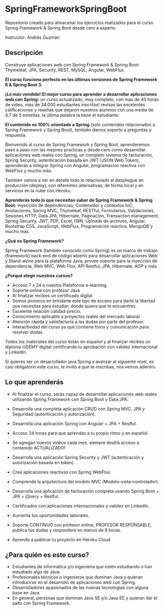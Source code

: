 # SpringFrameworkSpringBoot
Repositorio creado para almacenar los ejercicios realizados para el curso Spring Framework &amp; Spring Boot desde cero a experto.

Instructor: Andrés Guzmán

## Descripción

Construye aplicaciones web con Spring Framework & Spring Boot: Thymeleaf, JPA, Security, REST, MySQL, Angular, WebFlux.

**El curso funciona perfecto en las últimas versiones de Spring Framework 6 & Spring Boot 3.**

**¡Lo más vendido! El mejor curso para aprender a desarrollar aplicaciones web con Spring:** un curso actualizado, muy completo, con mas de 40 horas de video, mas de 34.000 estudiantes inscritos! revisas las excelentes calificaciones y reseñas que dejaron nuestros alumnos con una media de 4.7 de 5 estrellas, la última palabra la tiene el estudiante.

**El contenido es 100% orientado a Spring** (solo contenidos relacionados a Spring Framework y Spring Boot), también damos soporte a preguntas y respuesta.

Bienvenido al curso de Spring Framework y Spring Boot, aprenderemos paso a paso con las mejores practicas y desde cero como desarrollar aplicaciones web reales con Spring, un completo sistema de facturación, Spring Security, autenticación basada en JWT (JSON Web Token), aprenderás a integrar Spring con Angular, programación reactiva con WebFlux y mucho más.

También vamos a ver en detalle todo lo relacionado al despliegue en producción (deploy), con diferentes alternativas, de forma local y en servicios en la nube con Heroku.

**Aprenderás todo lo que necesitas saber de Spring Framework & Spring Boot:**
Inyección de dependencias, Contenedor y contextos IoC, Anotaciones, Spring MVC, Thymeleaf, RESTful, Formularios, Validaciones, Sesiones HTTP, Data JPA, Hibernate, Paginación, Transaction management, Spring Security, JWT, PDF, Excel, I18N, Uploads de archivos, Angular, Bootstrap CSS, JavaScript, WebFlux, Programación reactiva, MongoDB y mucho más.

**¿Qué es Spring Framework?**

Spring Framework (también conocido como Spring) es un marco de trabajo (framework) back-end de código abierto para desarrollar aplicaciones Web y Stand-alone para la plataforma Java, provee soporte para la inyección de dependencia, Web MVC, Web Flux, API Restful, JPA, Hibernate, AOP y más.

**¿Porqué elegir nuestros cursos?**

* Acceso 7 x 24 a nuestra Plataforma e-learning.   
* Soporte online con profesor Java
* Al finalizar recibes un certificado digital
* Somos pioneros en brindarte este tipo de acceso para darte la libertad que  necesitas para estudiar, donde quiera que te encuentres.   
* Excelente relación calidad-precio.   
* Conocimiento aplicable a proyectos reales del mercado laboral.   
* Atención rápida y satisfactoria a las dudas por parte del profesor.   
* Interactividad del curso ya que contiene foros y comunicación para resolver dudas.   

Todos los materiales del curso están en español y al finalizar recibes un diploma UDEMY digital certificando tu aprobación con validez internacional y LinkedIn.

Si quieres ser un desarrollador java Spring y avanzar al siguiente nivel, es casi obligatorio este curso, te invito a que te inscribas, nos vemos adentro.

## Lo que aprenderás

* Al finalizar el curso, serás capaz de desarrollar aplicaciones web reales utilizando Spring Framework con Spring Boot y Data JPA.

* Desarrolla una completa aplicación CRUD con Spring MVC, JPA y Seguridad (autenticación y autorización).

* Desarrolla una aplicación Spring con Angular + JPA + Restful.

* Acceso 24 horas para que aprendas a tu propio ritmo y en español.

* Se agregan nuevos videos cada mes, siempre tendrá acceso a contenido ACTUALIZADO!

* Desarrolla una aplicación Spring Security y JWT (autenticación y autorización basada en token).

* Crea aplicaciones reactivas con Spring WebFlux.

* Comprende la arquitectura del modelo MVC (Modelo–vista–controlador).

* Desarrolla una aplicación de facturación completa usando Spring Boot + JPA + jQuery + Restful.

* Certificados con aplicaciones internacionales y validez en LinkedIn.

* Aumenta tus oportunidades laborales.

* Soporte CONTÍNUO con profesor online, PROFESOR RESPONSABLE, publica tus dudas y responderé en menos de 8 horas.

* Aprende a publicar tu proyecto en Heroku Cloud

## ¿Para quién es este curso?

* Estudiantes de informática y/o ingeniería que estén estudiando o han estudiado algo de Java.
* Profesionales técnicos o ingenieros que dominan Java y quieran introducirse en el desarrollo de aplicaciones web con Spring.
* Desarrolladores apasionados de las nuevas tecnologías con alguna base en Java.
* En general, personas que dominan Java SE y/o Java EE y quieran dar el salto con Spring Framework.